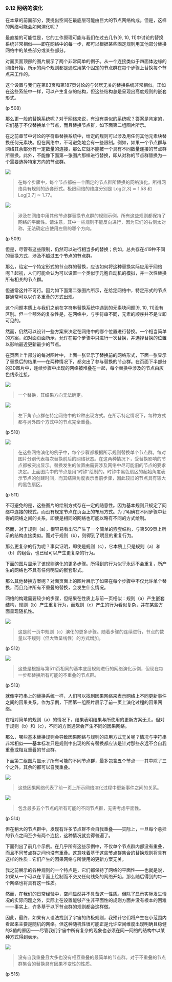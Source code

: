 ### 9.12  网络的演化

在本章的前面部分，我提出空间在最底层可能由巨大的节点网络构成。但是，这样的网络可能会如何演化呢？

最直接的可能性是，它的工作原理可能与我们在过去几节[9, 10, 11]中讨论的替换系统非常相似——即在网络中的每一步，都可以根据某些固定规则用其他部分替换网络中的某些部分或某些部分。

对面页面顶部的图片展示了两个非常简单的例子。从一个连接类似于四面体边缘的网络开始，所示的两个规则都是通过用某个固定的节点群在每个步骤上替换每个节点来工作的。

这个设置与我们在第83页和第187页讨论的与邻居无关的替换系统非常相似。正如在这些系统中一样，可以产生复杂的结构，但这些结构总是呈现出高度规则的嵌套形式。

(p 508)

那么更一般的替换系统呢？对于网络来说，有没有类似的系统呢？答案是肯定的，它们基于不仅替换单个节点，而且替换节点群，如下面第二组图片所示。

在之前章节中讨论的字符串替换系统中，给定的规则可以涉及用任何其他元素块替换任何元素块。但在网络中，不可避免地会有一些限制。例如，如果一个节点群与网络其余部分有一定数量的连接，那么它就不能被一个具有不同数量连接的节点群所替换。此外，不能像下面第一张图片那样进行替换，即从对称的节点群替换为一个需要选择特定方向的节点群。

![](assets/p509_1.png)

>在每个步骤中，每个节点都被一个固定的节点群所替换的网络演化。所得网络具有规则的嵌套形式。极限网络的维度分别是 Log[2,3] ≃ 1.58 和 Log[3,7] ≃ 1.77。

![](assets/p509_2.png)

>涉及在网络中用其他节点群替换节点群的规则示例。所有这些规则都保持了网络的平面性。请注意，其中一些规则不能反向进行，因为它们的右侧太对称，无法确定应使用左侧的哪个方向。

(p 509)

但是，尽管有这些限制，仍然可以进行相当多的替换；例如，总共存在419种不同的替换方式，涉及不超过五个节点的节点群。

那么，给定一个特定形式的节点群的替换，应该如何将这种替换实际应用于网络呢？起初，人们可能会认为可以设置一个类似于元胞自动机的模拟，并一次性替换所有相关的节点群。

但通常这并不可行。因为如下面第二张图片所示，在给定网络中，特定形式的节点群通常可以以许多重叠的方式出现。

这个问题本质上与我们之前在字符串替换系统中遇到的元素块问题[9, 10, 11]没有区别。但一个额外的复杂性是，在网络中，与字符串不同，元素的顺序并不是立即可见的。

然而，仍然可以设计一些方案来决定在网络中的哪个位置进行替换。一个相当简单的方案，如对面页面所示，允许在每个步骤中只进行一次替换，并选择替换的位置以影响最近更新最少的节点。

在页面上半部分的每对图片中，上面一张显示了替换前的网络形式，下面一张显示了替换后的结果——在两种情况下，都突出了参与替换的节点群。在页面下半部分的3D图片中，连续步骤中出现的网络被堆叠在一起，每个替换中涉及的节点由灰色线条连接。

![](assets/p510_1.png)

>一个替换，其结果方向无法确定。

![](assets/p510_2.png)

>左下角节点群在特定网络中的12种出现方式。在所示特定情况下，每种方式都与另外四个方式中的节点完全重叠。

(p 510)

![](assets/p511)

>在这些网络演化的例子中，每个步骤都根据所示规则替换单个节点群。每对图片分别代表每次替换前后的网络状态。在这两种情况下，受替换影响的节点都被突出显示。替换发生的位置由需要涉及网络中尽可能旧的节点的要求决定。上面图片中的节点是用“时钟”绘制的。时钟中黑色扇区的起始角度表示节点的创建时间，而其结束角度表示当前步骤，因此较旧的节点具有较大的黑色扇区。

(p 511)

不可避免的是，这些图片的绘制方式存在一定的随意性。因为基本规则只规定了网络中连接的模式，而没有规定节点在页面上的布局方式。为了明确在不同步骤中获得的网络之间的关系，即使是相同的网络也可能以略有不同的方式绘制。

然而，对于规则（a），很容易看出它产生了一个简单的嵌套结构，与第509页上所示的结构直接类似。而对于规则（b），则得到了明显的重复行为。

那么更复杂的行为呢？事实证明，即使是规则（c），它本质上只是规则（a）和（b）的组合，也已经可以产生更复杂的行为。

下面的图片显示了该规则演化的更多步骤。所得到的行为似乎永远不会重复，所产生的网络也不具有任何明显的嵌套形式。

那么其他替换方案呢？对面页面上的图片展示了如果在每个步骤中不仅允许单个替换，而且允许所有不重叠的替换，会发生什么情况。

网络的构建需要较少的步骤，但结果在性质上与前一页相似：规则（a）产生嵌套结构，规则（b）产生重复行为，而规则（c）产生的行为看似复杂，并在某些方面呈现随机性。

![](assets/p512)

>这是前一页中规则（c）演化的更多步骤。随着步骤的连续进行，节点的数量以不规则（但大致呈线性）的方式增加。

(p 512)

![](assets/p513)

>这些是根据与第511页相同的基本底层规则进行的网络演化示例，但现在每一步都替换所有可能的不重叠的节点群。

(p 513)

就像字符串上的替换系统一样，人们可以找到因果网络来表示网络上不同更新事件之间的因果关系。作为示例，下面第一组图片展示了前一页上演化过程的因果网络。

在相对简单的规则（a）的情况下，结果表明结果与所使用的更新方案无关。但对于规则（b）和（c），不同的方案通常会产生不同的因果网络。

那么，哪些基本替换规则会导致因果网络与规则的应用方式无关呢？情况与字符串非常相似——基本标准只是规则中出现的所有替换都应该是针对那些永远不会自我重叠或相互重叠的节点群。

下面第二组图片显示了所有可能的不同节点群，最多包含五个节点——其中除了三个之外，其余的都可以自我重叠。

![](assets/p514_1.png)

>这些因果网络代表了前一页上所示网络演化过程中更新事件之间的关系。

![](assets/p514_2.png)

>包含最多五个节点的所有可能的不同节点群，无需考虑平面性。

(p 514)

但在稍大的节点群中，发现有许多节点群不会自我重叠——实际上，一旦每个悬挂的节点之间至少有两个连接，这种情况就变得普遍了。

下面列出了前几个示例。在几乎所有这些示例中，不仅单个节点群内部没有重叠，而且不同节点群之间也没有重叠。这意味着基于这些节点群集合的替换规则将具有这样的性质：它们产生的因果网络与所使用的更新方案无关。

我之前展示的各种规则的一个特点是，它们都保持了网络的平面性——也就是说，如果从一个可以在平面上绘制而不交叉任何线条的网络开始，那么随后得到的每一个网络也将具有这一性质。

然而，在我们的日常经验中，空间显然并不具备这一性质。但除了显示实际发生情况的实际问题之外，实际上在设置能够产生非平面性的规则方面并没有根本的困难——事实上，许多基于以下节点群的规则都会这样做。

因此，最终，如果有人设法找到了宇宙的终极规则，我预计它们将产生在小范围内看起来主要是随机的网络。但这种随机性很可能正是允许空间维度出现明确且稳健的3值的原因——尽管我们宇宙中所有复杂的现象也必须在同一网络的结构中以某种方式得到表示。

![](assets/p515.png)

>没有自我重叠且大多也没有相互重叠的最简单的节点群。对于不重叠的节点群集合的替换具有因果不变性的性质。

(p 515)

